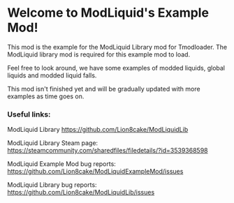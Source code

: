 # Welcome to ModLiquid's Example Mod!

This mod is the example for the ModLiquid Library mod for Tmodloader. The ModLiquid library mod is required for this example mod to load.

Feel free to look around, we have some examples of modded liquids, global liquids and modded liquid falls.

This mod isn't finished yet and will be gradually updated with more examples as time goes on.

### Useful links:

ModLiquid Library
https://github.com/Lion8cake/ModLiquidLib

ModLiquid Library Steam page:
https://steamcommunity.com/sharedfiles/filedetails/?id=3539368598

ModLiquid Example Mod bug reports:
https://github.com/Lion8cake/ModLiquidExampleMod/issues

ModLiquid Library bug reports:
https://github.com/Lion8cake/ModLiquidLib/issues